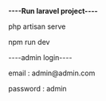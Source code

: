  <b>
----Run laravel project----
                  </b>
                  <p>
php artisan serve
                  </p>
                  <p>
npm run dev
                  </p>
                  <p>
----admin login----
                  </p>
                  <p>
email : admin@admin.com
                  </p>
                  <p>
password : admin
                  </p>
